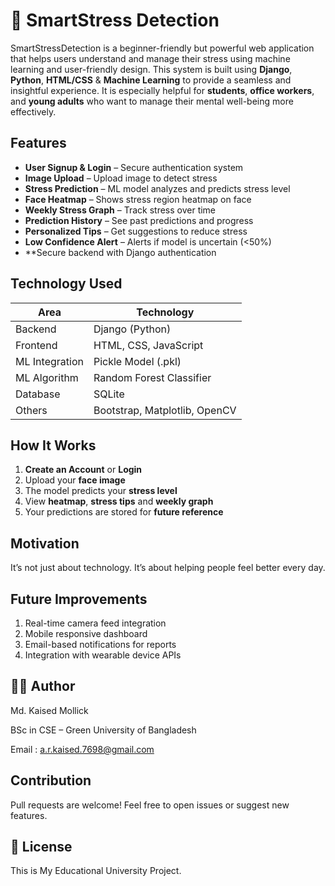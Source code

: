 # 🧠 SmartStress Detection

SmartStressDetection is a beginner-friendly but powerful web application that helps users understand and manage their stress using machine learning and user-friendly design. 
This system is built using **Django**, **Python**, **HTML/CSS** & **Machine Learning** to provide a seamless and insightful experience. It is especially helpful for **students**, **office workers**, and **young adults** who want to manage their mental well-being more effectively.

## Features

-  **User Signup & Login** – Secure authentication system
-  **Image Upload** – Upload image to detect stress
- **Stress Prediction** – ML model analyzes and predicts stress level
- **Face Heatmap** – Shows stress region heatmap on face
- **Weekly Stress Graph** – Track stress over time
- **Prediction History** – See past predictions and progress
- **Personalized Tips** – Get suggestions to reduce stress
- **Low Confidence Alert** – Alerts if model is uncertain (<50%)
- **Secure backend with Django authentication

 ## Technology Used 

  | Area           | Technology                    
| -------------- | ----------------------------- |
| Backend        | Django (Python)               |
| Frontend       | HTML, CSS, JavaScript         |
| ML Integration | Pickle Model (.pkl)           |
| ML Algorithm   | Random Forest Classifier      |
| Database       | SQLite                        |
| Others         | Bootstrap, Matplotlib, OpenCV |


## How It Works

1. **Create an Account** or **Login**
2. Upload your **face image**
3. The model predicts your **stress level**
4. View **heatmap**, **stress tips** and **weekly graph**
5. Your predictions are stored for **future reference**

## Motivation
It’s not just about technology. It’s about helping people feel better every day.


## Future Improvements
1. Real-time camera feed integration
2. Mobile responsive dashboard
3. Email-based notifications for reports
4. Integration with wearable device APIs

   
## 🙋‍♂️ Author
Md. Kaised Mollick

BSc in CSE – Green University of Bangladesh

Email : a.r.kaised.7698@gmail.com


## Contribution
Pull requests are welcome! Feel free to open issues or suggest new features.


## 📄 License
This is My Educational University Project.
